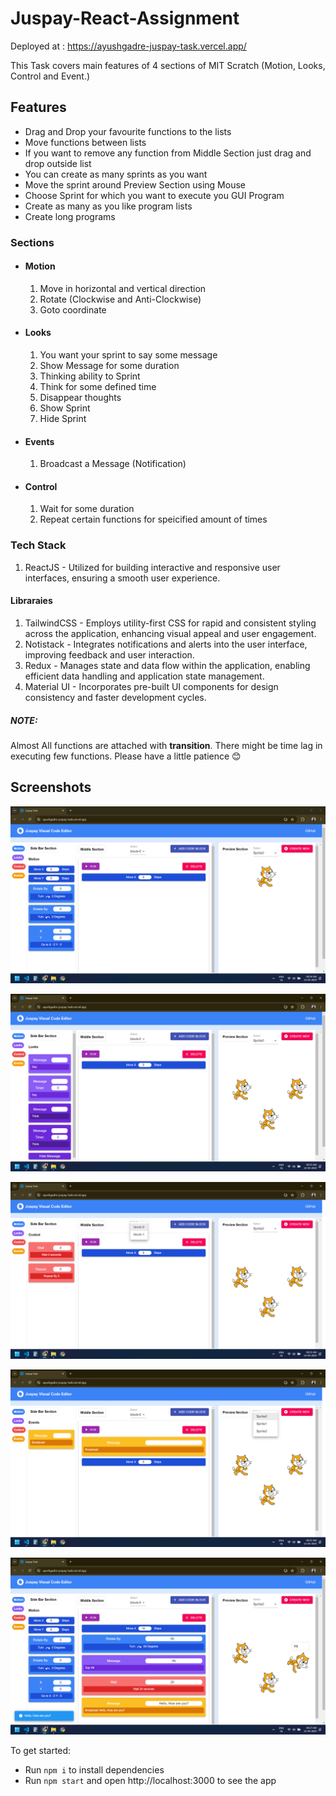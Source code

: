 # Juspay-React-Assignment

Deployed at : https://ayushgadre-juspay-task.vercel.app/

This Task covers main features of 4 sections of MIT Scratch (Motion, Looks, Control and Event.)

## Features

- Drag and Drop your favourite functions to the lists
- Move functions between lists
- If you want to remove any function from Middle Section just drag and drop outside list
- You can create as many sprints as you want
- Move the sprint around Preview Section using Mouse
- Choose Sprint for which you want to execute you GUI Program
- Create as many as you like program lists
- Create long programs

### Sections

- #### Motion

  1. Move in horizontal and vertical direction
  2. Rotate (Clockwise and Anti-Clockwise)
  3. Goto coordinate

- #### Looks

  1. You want your sprint to say some message
  2. Show Message for some duration
  3. Thinking ability to Sprint
  4. Think for some defined time
  5. Disappear thoughts
  6. Show Sprint
  7. Hide Sprint

- #### Events

  1. Broadcast a Message (Notification)

- #### Control
  1. Wait for some duration
  2. Repeat certain functions for speicified amount of times

### Tech Stack

1. ReactJS - Utilized for building interactive and responsive user interfaces, ensuring a smooth user experience.

#### Libraraies

1. TailwindCSS - Employs utility-first CSS for rapid and consistent styling across the application, enhancing visual appeal and user engagement.
2. Notistack - Integrates notifications and alerts into the user interface, improving feedback and user interaction.
3. Redux - Manages state and data flow within the application, enabling efficient data handling and application state management.
4. Material UI - Incorporates pre-built UI components for design consistency and faster development cycles.

##### NOTE:

Almost All functions are attached with **transition**.
There might be time lag in executing few functions. Please have a little patience 😊

## Screenshots

![ss0](<./src/assets/Screenshot (181).png>)

![ss1](<./src/assets/Screenshot (183).png>)

![ss2](<./src/assets/Screenshot (184).png>)

![ss3](<./src/assets/Screenshot (185).png>)

![ss4](<./src/assets/Screenshot (186).png>)

To get started:

- Run `npm i` to install dependencies
- Run `npm start` and open http://localhost:3000 to see the app

